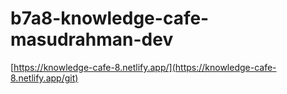 # b7a8-knowledge-cafe-masudrahman-dev
[https://knowledge-cafe-8.netlify.app/](https://knowledge-cafe-8.netlify.app/git)